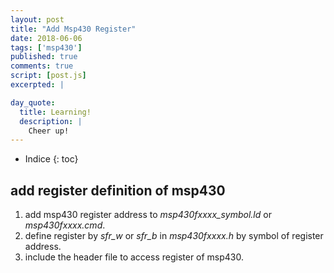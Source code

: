 ```yaml
---
layout: post
title: "Add Msp430 Register"
date: 2018-06-06
tags: ['msp430']
published: true
comments: true
script: [post.js]
excerpted: |

day_quote:
  title: Learning!
  description: |
    Cheer up!
---
```


* Indice
{: toc}

## add register definition of msp430

1. add msp430 register address to *msp430fxxxx_symbol.ld* or *msp430fxxxx.cmd*.
2. define register by *sfr_w* or *sfr_b* in *msp430fxxxx.h* by symbol of register address.
3. include the header file to access register of msp430.

